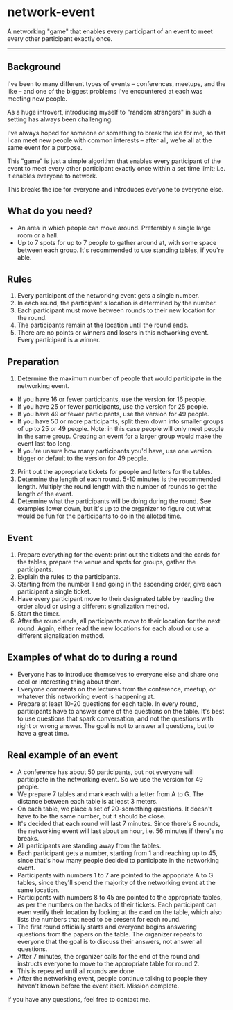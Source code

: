 # network-event
A networking "game" that enables every participant of an event to meet every other participant exactly once.

---

## Background
I've been to many different types of events – conferences, meetups, and the like – and one of the biggest problems I've encountered at each was meeting new people.

As a huge introvert, introducing myself to "random strangers" in such a setting has always been challenging.

I've always hoped for someone or something to break the ice for me, so that I can meet new people with common interests – after all, we're all at the same event for a purpose.

This "game" is just a simple algorithm that enables every participant of the event to meet every other participant exactly once within a set time limit; i.e. it enables everyone to network.

This breaks the ice for everyone and introduces everyone to everyone else.

## What do you need?
- An area in which people can move around. Preferably a single large room or a hall.
- Up to 7 spots for up to 7 people to gather around at, with some space between each group. It's recommended to use standing tables, if you're able.

## Rules
1. Every participant of the networking event gets a single number.
2. In each round, the participant's location is determined by the number.
3. Each participant must move between rounds to their new location for the round.
4. The participants remain at the location until the round ends.
5. There are no points or winners and losers in this networking event. Every participant is a winner.

## Preparation
1. Determine the maximum number of people that would participate in the networking event.  
  - If you have 16 or fewer participants, use the version for 16 people.
  - If you have 25 or fewer participants, use the version for 25 people.
  - If you have 49 or fewer participants, use the version for 49 people.
  - If you have 50 or more participants, split them down into smaller groups of up to 25 or 49 people. Note: in this case people will only meet people in the same group. Creating an event for a larger group would make the event last too long.
  - If you're unsure how many participants you'd have, use one version bigger or default to the version for 49 people.
2. Print out the appropriate tickets for people and letters for the tables.
3. Determine the length of each round. 5-10 minutes is the recommended length. Multiply the round length with the number of rounds to get the length of the event.
4. Determine what the participants will be doing during the round. See examples lower down, but it's up to the organizer to figure out what would be fun for the participants to do in the alloted time.

## Event
1. Prepare everything for the event: print out the tickets and the cards for the tables, prepare the venue and spots for groups, gather the participants.
2. Explain the rules to the participants.
3. Starting from the number 1 and going in the ascending order, give each participant a single ticket.
4. Have every participant move to their designated table by reading the order aloud or using a different signalization method.
5. Start the timer.
6. After the round ends, all participants move to their location for the next round. Again, either read the new locations for each aloud or use a different signalization method.

## Examples of what do to during a round
- Everyone has to introduce themselves to everyone else and share one cool or interesting thing about them.
- Everyone comments on the lectures from the conference, meetup, or whatever this networking event is happening at.
- Prepare at least 10-20 questions for each table. In every round, participants have to answer some of the questions on the table. It's best to use questions that spark conversation, and not the questions with right or wrong answer. The goal is not to answer all questions, but to have a great time.

## Real example of an event
- A conference has about 50 participants, but not everyone will participate in the networking event. So we use the version for 49 people.
- We prepare 7 tables and mark each with a letter from A to G. The distance between each table is at least 3 meters.
- On each table, we place a set of 20-something questions. It doesn't have to be the same number, but it should be close.
- It's decided that each round will last 7 minutes. Since there's 8 rounds, the networking event will last about an hour, i.e. 56 minutes if there's no breaks. 
- All participants are standing away from the tables.
- Each participant gets a number, starting from 1 and reaching up to 45, since that's how many people decided to participate in the networking event.
- Participants with numbers 1 to 7 are pointed to the appopriate A to G tables, since they'll spend the majority of the networking event at the same location.
- Participants with numbers 8 to 45 are pointed to the appropriate tables, as per the numbers on the backs of their tickets. Each participant can even verify their location by looking at the card on the table, which also lists the numbers that need to be present for each round.
- The first round officially starts and everyone begins answering questions from the papers on the table. The organizer repeats to everyone that the goal is to discuss their answers, not answer all questions.
- After 7 minutes, the organizer calls for the end of the round and instructs everyone to move to the appropriate table for round 2.
- This is repeated until all rounds are done.
- After the networking event, people continue talking to people they haven't known before the event itself. Mission complete.

If you have any questions, feel free to contact me.
